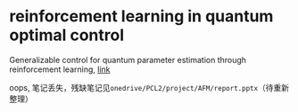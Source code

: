 # reinforcement learning in quantum optimal control

Generalizable control for quantum parameter estimation through reinforcement learning, [link](https://www.nature.com/articles/s41534-019-0198-z)

oops, 笔记丢失，残缺笔记见`onedrive/PCL2/project/AFM/report.pptx`（待重新整理）
